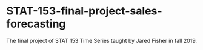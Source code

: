 # STAT-153-final-project-sales-forecasting
The final project of STAT 153 Time Series taught by Jared Fisher in fall 2019.
